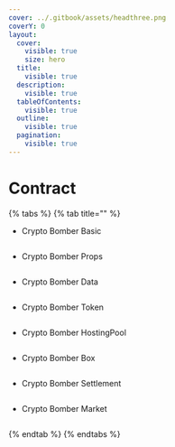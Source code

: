 ```yaml
---
cover: ../.gitbook/assets/headthree.png
coverY: 0
layout:
  cover:
    visible: true
    size: hero
  title:
    visible: true
  description:
    visible: true
  tableOfContents:
    visible: true
  outline:
    visible: true
  pagination:
    visible: true
---
```


# Contract



{% tabs %}
{% tab title="" %}
* Crypto Bomber Basic

```
```

* Crypto Bomber Props

```
```

* Crypto Bomber Data

```
```

* Crypto Bomber Token

```
```

* Crypto Bomber HostingPool

```
```

* Crypto Bomber Box

```
```

* Crypto Bomber Settlement

```
```

* Crypto Bomber Market

```
```
{% endtab %}
{% endtabs %}
